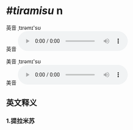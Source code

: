 # ***\#tiramisu*** n
英音 ˌtɪrəmɪ'sʊ  
英音
<audio src="./media/tiramisu1_AAC.aac" controls="controls"></audio>

美音 ˌtɪrəmɪ'sʊ  
美音
<audio src="./media/tiramisu2_AAC.aac" controls="controls"></audio>



  

英文释义
---
### 1.**提拉米苏**  


